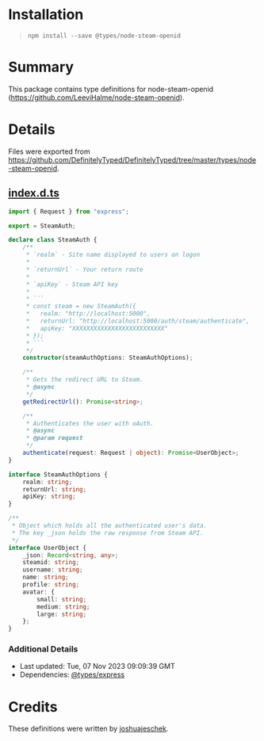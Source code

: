 # Installation
> `npm install --save @types/node-steam-openid`

# Summary
This package contains type definitions for node-steam-openid (https://github.com/LeeviHalme/node-steam-openid).

# Details
Files were exported from https://github.com/DefinitelyTyped/DefinitelyTyped/tree/master/types/node-steam-openid.
## [index.d.ts](https://github.com/DefinitelyTyped/DefinitelyTyped/tree/master/types/node-steam-openid/index.d.ts)
````ts
import { Request } from "express";

export = SteamAuth;

declare class SteamAuth {
    /**
     * `realm` - Site name displayed to users on logon
     *
     * `returnUrl` - Your return route
     *
     * `apiKey` - Steam API key
     *
     * ```
     * const steam = new SteamAuth({
     *   realm: "http://localhost:5000",
     *   returnUrl: "http://localhost:5000/auth/steam/authenticate",
     *   apiKey: "XXXXXXXXXXXXXXXXXXXXXXXXXX"
     * });
     * ```
     */
    constructor(steamAuthOptions: SteamAuthOptions);

    /**
     * Gets the redirect URL to Steam.
     * @async
     */
    getRedirectUrl(): Promise<string>;

    /**
     * Authenticates the user with oAuth.
     * @async
     * @param request
     */
    authenticate(request: Request | object): Promise<UserObject>;
}

interface SteamAuthOptions {
    realm: string;
    returnUrl: string;
    apiKey: string;
}

/**
 * Object which holds all the authenticated user's data.
 * The key _json holds the raw response from Steam API.
 */
interface UserObject {
    _json: Record<string, any>;
    steamid: string;
    username: string;
    name: string;
    profile: string;
    avatar: {
        small: string;
        medium: string;
        large: string;
    };
}

````

### Additional Details
 * Last updated: Tue, 07 Nov 2023 09:09:39 GMT
 * Dependencies: [@types/express](https://npmjs.com/package/@types/express)

# Credits
These definitions were written by [joshuajeschek](https://github.com/joshuajeschek).
